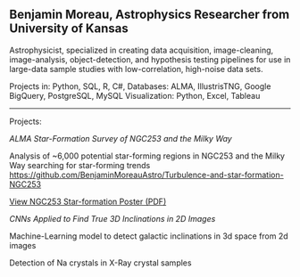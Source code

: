 ## Benjamin Moreau, Astrophysics Researcher from University of Kansas

Astrophysicist, specialized in creating data acquisition, image-cleaning, image-analysis, object-detection, and hypothesis testing pipelines for use in large-data sample studies with low-correlation, high-noise data sets.

Projects in:   Python, SQL, R, C#,
Databases:     ALMA, IllustrisTNG, Google BigQuery, PostgreSQL, MySQL
Visualization: Python, Excel, Tableau


__________________________________________________________________________________________________________________________

Projects:

_ALMA Star-Formation Survey of NGC253 and the Milky Way_

Analysis of ~6,000 potential star-forming regions in NGC253 and the Milky Way searching for star-forming trends
https://github.com/BenjaminMoreauAstro/Turbulence-and-star-formation-NGC253

<object data="https://github.com/user-attachments/files/22758320/NGC253.Star-formation.Poster.pdf" type="application/pdf" width="100%" height="600px">
  <a href="https://github.com/user-attachments/files/22758320/NGC253.Star-formation.Poster.pdf">View NGC253 Star-formation Poster (PDF)</a>
</object>


_CNNs Applied to Find True 3D Inclinations in 2D Images_

Machine-Learning model to detect galactic inclinations in 3d space from 2d images



Detection of Na crystals in X-Ray crystal samples 






<!--
**BenjaminMoreauAstro/BenjaminMoreauAstro** is a ✨ _special_ ✨ repository because its `README.md` (this file) appears on your GitHub profile.

Here are some ideas to get you started:

- 🔭 I’m currently working on ...
- 🌱 I’m currently learning ...
- 👯 I’m looking to collaborate on ...
- 🤔 I’m looking for help with ...
- 💬 Ask me about ...
- 📫 How to reach me: ...
- 😄 Pronouns: ...
- ⚡ Fun fact: ...
-->
